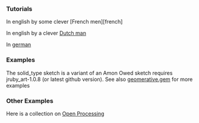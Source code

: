 ### Tutorials ###

In english by some clever [French men][french]

In english by a clever [Dutch man][dutch]

In [german][german]

### Examples ###

The solid_type sketch is a variant of an Amon Owed sketch requires jruby_art-1.0.8 (or latest github version).
See also [geomerative.gem][gem] for more examples

### Other Examples ###

Here is a collection on [Open Processing][open_processing]



[dutch]:http://freeartbureau.org/fab_activity/geomerative-tutorial-part-1/
[dutch]:http://www.creativeapplications.net/processing/generative-typography-processing-tutorial/
[german]:https://lernprocessing.wordpress.com/2011/11/15/geomerative-library/
[open_processing]:http://www.openprocessing.org/collection/1374
[gem]:https://github.com/ruby-processing/geomerativegem/tree/master/examples
